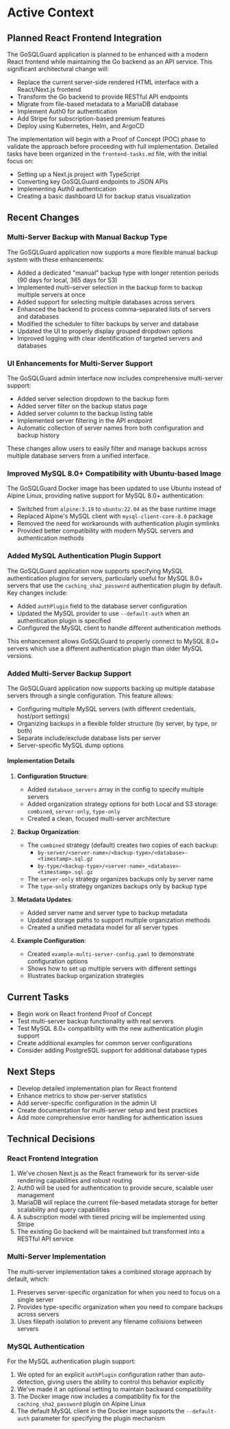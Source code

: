 # Active Context

## Planned React Frontend Integration

The GoSQLGuard application is planned to be enhanced with a modern React frontend while maintaining the Go backend as an API service. This significant architectural change will:

- Replace the current server-side rendered HTML interface with a React/Next.js frontend
- Transform the Go backend to provide RESTful API endpoints
- Migrate from file-based metadata to a MariaDB database
- Implement Auth0 for authentication
- Add Stripe for subscription-based premium features
- Deploy using Kubernetes, Helm, and ArgoCD

The implementation will begin with a Proof of Concept (POC) phase to validate the approach before proceeding with full implementation. Detailed tasks have been organized in the `frontend-tasks.md` file, with the initial focus on:

- Setting up a Next.js project with TypeScript
- Converting key GoSQLGuard endpoints to JSON APIs
- Implementing Auth0 authentication
- Creating a basic dashboard UI for backup status visualization

## Recent Changes

### Multi-Server Backup with Manual Backup Type

The GoSQLGuard application now supports a more flexible manual backup system with these enhancements:

- Added a dedicated "manual" backup type with longer retention periods (90 days for local, 365 days for S3)
- Implemented multi-server selection in the backup form to backup multiple servers at once
- Added support for selecting multiple databases across servers
- Enhanced the backend to process comma-separated lists of servers and databases
- Modified the scheduler to filter backups by server and database
- Updated the UI to properly display grouped dropdown options
- Improved logging with clear identification of targeted servers and databases

### UI Enhancements for Multi-Server Support

The GoSQLGuard admin interface now includes comprehensive multi-server support:

- Added server selection dropdown to the backup form
- Added server filter on the backup status page
- Added server column to the backup listing table
- Implemented server filtering in the API endpoint
- Automatic collection of server names from both configuration and backup history

These changes allow users to easily filter and manage backups across multiple database servers from a unified interface.

### Improved MySQL 8.0+ Compatibility with Ubuntu-based Image

The GoSQLGuard Docker image has been updated to use Ubuntu instead of Alpine Linux, providing native support for MySQL 8.0+ authentication:

- Switched from `alpine:3.19` to `ubuntu:22.04` as the base runtime image
- Replaced Alpine's MySQL client with `mysql-client-core-8.0` package
- Removed the need for workarounds with authentication plugin symlinks
- Provided better compatibility with modern MySQL servers and authentication methods

### Added MySQL Authentication Plugin Support

The GoSQLGuard application now supports specifying MySQL authentication plugins for servers, particularly useful for MySQL 8.0+ servers that use the `caching_sha2_password` authentication plugin by default. Key changes include:

- Added `authPlugin` field to the database server configuration
- Updated the MySQL provider to use `--default-auth` when an authentication plugin is specified
- Configured the MySQL client to handle different authentication methods

This enhancement allows GoSQLGuard to properly connect to MySQL 8.0+ servers which use a different authentication plugin than older MySQL versions.

### Added Multi-Server Backup Support

The GoSQLGuard application now supports backing up multiple database servers through a single configuration. This feature allows:

- Configuring multiple MySQL servers (with different credentials, host/port settings)
- Organizing backups in a flexible folder structure (by server, by type, or both)
- Separate include/exclude database lists per server
- Server-specific MySQL dump options

#### Implementation Details

1. **Configuration Structure**:
   - Added `database_servers` array in the config to specify multiple servers
   - Added organization strategy options for both Local and S3 storage: `combined`, `server-only`, `type-only`
   - Created a clean, focused multi-server architecture

2. **Backup Organization**:
   - The `combined` strategy (default) creates two copies of each backup:
     - `by-server/<server-name>/<backup-type>/<database>-<timestamp>.sql.gz`
     - `by-type/<backup-type>/<server-name>_<database>-<timestamp>.sql.gz`
   - The `server-only` strategy organizes backups only by server name
   - The `type-only` strategy organizes backups only by backup type

3. **Metadata Updates**:
   - Added server name and server type to backup metadata
   - Updated storage paths to support multiple organization methods
   - Created a unified metadata model for all server types

4. **Example Configuration**:
   - Created `example-multi-server-config.yaml` to demonstrate configuration options
   - Shows how to set up multiple servers with different settings
   - Illustrates backup organization strategies

## Current Tasks

- Begin work on React frontend Proof of Concept
- Test multi-server backup functionality with real servers
- Test MySQL 8.0+ compatibility with the new authentication plugin support
- Create additional examples for common server configurations
- Consider adding PostgreSQL support for additional database types

## Next Steps

- Develop detailed implementation plan for React frontend
- Enhance metrics to show per-server statistics
- Add server-specific configuration in the admin UI
- Create documentation for multi-server setup and best practices
- Add more comprehensive error handling for authentication issues

## Technical Decisions

### React Frontend Integration
1. We've chosen Next.js as the React framework for its server-side rendering capabilities and robust routing
2. Auth0 will be used for authentication to provide secure, scalable user management
3. MariaDB will replace the current file-based metadata storage for better scalability and query capabilities
4. A subscription model with tiered pricing will be implemented using Stripe
5. The existing Go backend will be maintained but transformed into a RESTful API service

### Multi-Server Implementation
The multi-server implementation takes a combined storage approach by default, which:
1. Preserves server-specific organization for when you need to focus on a single server
2. Provides type-specific organization when you need to compare backups across servers
3. Uses filepath isolation to prevent any filename collisions between servers

### MySQL Authentication
For the MySQL authentication plugin support:
1. We opted for an explicit `authPlugin` configuration rather than auto-detection, giving users the ability to control this behavior explicitly
2. We've made it an optional setting to maintain backward compatibility
3. The Docker image now includes a compatibility fix for the `caching_sha2_password` plugin on Alpine Linux
4. The default MySQL client in the Docker image supports the `--default-auth` parameter for specifying the plugin mechanism
